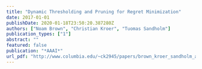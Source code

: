 ```yaml
---
title: "Dynamic Thresholding and Pruning for Regret Minimization"
date: 2017-01-01
publishDate: 2020-01-18T23:50:20.387280Z
authors: ["Noam Brown", "Christian Kroer", "Tuomas Sandholm"]
publication_types: ["1"]
abstract: ""
featured: false
publication: "*AAAI*"
url_pdf: "http://www.columbia.edu/~ck2945/papers/brown_kroer_sandholm_aaai17.pdf"
---
```


